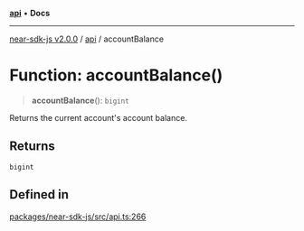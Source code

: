 [**api**](../README.md) • **Docs**

***

[near-sdk-js v2.0.0](../../packages.md) / [api](../README.md) / accountBalance

# Function: accountBalance()

> **accountBalance**(): `bigint`

Returns the current account's account balance.

## Returns

`bigint`

## Defined in

[packages/near-sdk-js/src/api.ts:266](https://github.com/dim-daskalov/near-sdk-js/blob/0bae67c8fac52fa6fac6b3698d8164f5618f8e2c/packages/near-sdk-js/src/api.ts#L266)
